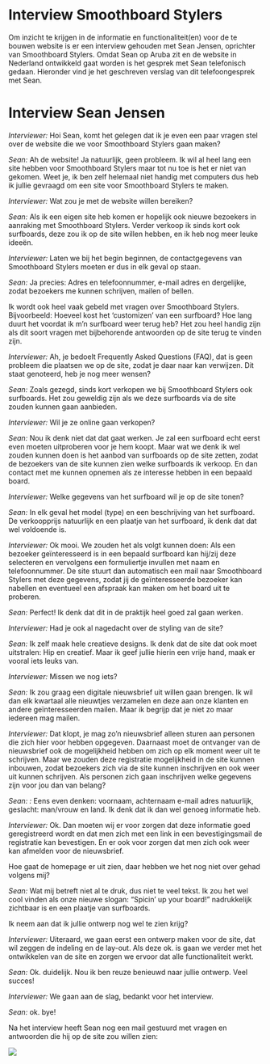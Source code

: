 Interview Smoothboard Stylers
=============================

Om inzicht te krijgen in de informatie en functionaliteit(en) voor de te bouwen
website is er een interview gehouden met Sean Jensen, oprichter van Smoothboard
Stylers. Omdat Sean op Aruba zit en de website in Nederland ontwikkeld gaat
worden is het gesprek met Sean telefonisch gedaan. Hieronder vind je het
geschreven verslag van dit telefoongesprek met Sean.

Interview Sean Jensen
=====================

*Interviewer:* Hoi Sean, komt het gelegen dat ik je even een paar vragen stel
over de website die we voor Smoothboard Stylers gaan maken?

*Sean:* Ah de website! Ja natuurlijk, geen probleem. Ik wil al heel lang een
site hebben voor Smoothboard Stylers maar tot nu toe is het er niet van gekomen.
Weet je, ik ben zelf helemaal niet handig met computers dus heb ik jullie
gevraagd om een site voor Smoothboard Stylers te maken.

*Interviewer:* Wat zou je met de website willen bereiken?

*Sean:* Als ik een eigen site heb komen er hopelijk ook nieuwe bezoekers in
aanraking met Smoothboard Stylers. Verder verkoop ik sinds kort ook surfboards,
deze zou ik op de site willen hebben, en ik heb nog meer leuke ideeën.

*Interviewer:* Laten we bij het begin beginnen, de contactgegevens van
Smoothboard Stylers moeten er dus in elk geval op staan.

*Sean:* Ja precies: Adres en telefoonnummer, e-mail adres en dergelijke, zodat
bezoekers me kunnen schrijven, mailen of bellen.

Ik wordt ook heel vaak gebeld met vragen over Smoothboard Stylers. Bijvoorbeeld:
Hoeveel kost het ‘customizen’ van een surfboard? Hoe lang duurt het voordat ik
m’n surfboard weer terug heb? Het zou heel handig zijn als dit soort vragen met
bijbehorende antwoorden op de site terug te vinden zijn.

*Interviewer:* Ah, je bedoelt Frequently Asked Questions (FAQ), dat is geen
probleem die plaatsen we op de site, zodat je daar naar kan verwijzen. Dit staat
genoteerd, heb je nog meer wensen?

*Sean:* Zoals gezegd, sinds kort verkopen we bij Smoothboard Stylers ook
surfboards. Het zou geweldig zijn als we deze surfboards via de site zouden
kunnen gaan aanbieden.

*Interviewer:* Wil je ze online gaan verkopen?

*Sean:* Nou ik denk niet dat dat gaat werken. Je zal een surfboard echt eerst
even moeten uitproberen voor je hem koopt. Maar wat we denk ik wel zouden kunnen
doen is het aanbod van surfboards op de site zetten, zodat de bezoekers van de
site kunnen zien welke surfboards ik verkoop. En dan contact met me kunnen
opnemen als ze interesse hebben in een bepaald board.

*Interviewer:* Welke gegevens van het surfboard wil je op de site tonen?

*Sean:* In elk geval het model (type) en een beschrijving van het surfboard. De
verkoopprijs natuurlijk en een plaatje van het surfboard, ik denk dat dat wel
voldoende is.

*Interviewer:* Ok mooi. We zouden het als volgt kunnen doen: Als een bezoeker
geïnteresseerd is in een bepaald surfboard kan hij/zij deze selecteren en
vervolgens een formuliertje invullen met naam en telefoonnummer. De site stuurt
dan automatisch een mail naar Smoothboard Stylers met deze gegevens, zodat jij
de geïnteresseerde bezoeker kan nabellen en eventueel een afspraak kan maken om
het board uit te proberen.

*Sean:* Perfect! Ik denk dat dit in de praktijk heel goed zal gaan werken.

*Interviewer:* Had je ook al nagedacht over de styling van de site?

*Sean:* Ik zelf maak hele creatieve designs. Ik denk dat de site dat ook moet
uitstralen: Hip en creatief. Maar ik geef jullie hierin een vrije hand, maak er
vooral iets leuks van.

*Interviewer:* Missen we nog iets?

*Sean:* Ik zou graag een digitale nieuwsbrief uit willen gaan brengen. Ik wil
dan elk kwartaal alle nieuwtjes verzamelen en deze aan onze klanten en andere
geïnteresseerden mailen. Maar ik begrijp dat je niet zo maar iedereen mag
mailen.

*Interviewer:* Dat klopt, je mag zo’n nieuwsbrief alleen sturen aan personen die
zich hier voor hebben opgegeven. Daarnaast moet de ontvanger van de nieuwsbrief
ook de mogelijkheid hebben om zich op elk moment weer uit te schrijven. Maar we
zouden deze registratie mogelijkheid in de site kunnen inbouwen, zodat bezoekers
zich via de site kunnen inschrijven en ook weer uit kunnen schrijven. Als
personen zich gaan inschrijven welke gegevens zijn voor jou dan van belang?

*Sean: :* Eens even denken: voornaam, achternaam e-mail adres natuurlijk,
geslacht: man/vrouw en land. Ik denk dat ik dan wel genoeg informatie heb.

*Interviewer:* Ok. Dan moeten wij er voor zorgen dat deze informatie goed
geregistreerd wordt en dat men zich met een link in een bevestigingsmail de
registratie kan bevestigen. En er ook voor zorgen dat men zich ook weer kan
afmelden voor de nieuwsbrief.

Hoe gaat de homepage er uit zien, daar hebben we het nog niet over gehad volgens
mij?

*Sean:* Wat mij betreft niet al te druk, dus niet te veel tekst. Ik zou het wel
cool vinden als onze nieuwe slogan: “Spicin’ up your board!” nadrukkelijk
zichtbaar is en een plaatje van surfboards.

Ik neem aan dat ik jullie ontwerp nog wel te zien krijg?

*Interviewer:* Uiteraard, we gaan eerst een ontwerp maken voor de site, dat wil
zeggen de indeling en de lay-out. Als deze ok. is gaan we verder met het
ontwikkelen van de site en zorgen we ervoor dat alle functionaliteit werkt.

*Sean:* Ok. duidelijk. Nou ik ben reuze benieuwd naar jullie ontwerp. Veel
succes!

*Interviewer:* We gaan aan de slag, bedankt voor het interview.

*Sean:* ok. bye!

Na het interview heeft Sean nog een mail gestuurd met vragen en antwoorden die
hij op de site zou willen zien:  
  


![](./media/6bc462755668938aa8231c55da7414f0.emf)
